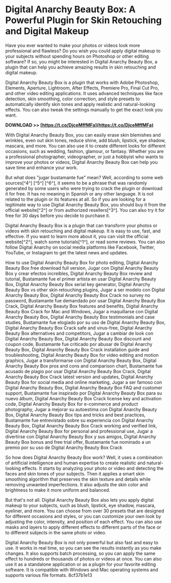 # Digital Anarchy Beauty Box: A Powerful Plugin for Skin Retouching and Digital Makeup
 
Have you ever wanted to make your photos or videos look more professional and flawless? Do you wish you could apply digital makeup to your subjects without spending hours on Photoshop or other editing software? If so, you might be interested in Digital Anarchy Beauty Box, a plugin that can help you achieve amazing results in skin retouching and digital makeup.
 
Digital Anarchy Beauty Box is a plugin that works with Adobe Photoshop, Elements, Aperture, Lightroom, After Effects, Premiere Pro, Final Cut Pro, and other video editing applications. It uses advanced techniques like face detection, skin smoothing, color correction, and style presets to automatically identify skin tones and apply realistic and natural-looking effects. You can also tweak the settings manually to get the exact look you want.
 
**DOWNLOAD >> [https://t.co/DjceMffMFa](https://t.co/DjceMffMFa)**


 
With Digital Anarchy Beauty Box, you can easily erase skin blemishes and wrinkles, even out skin tones, reduce shine, add blush, lipstick, eye shadow, mascara, and more. You can also use it to create different looks for different occasions, such as wedding, fashion, glamour, or fantasy. Whether you are a professional photographer, videographer, or just a hobbyist who wants to improve your photos or videos, Digital Anarchy Beauty Box can help you save time and enhance your work.
 
But what does "jugar bustamante fue" mean? Well, according to some web sources[^4^] [^5^] [^6^], it seems to be a phrase that was randomly generated by some users who were trying to crack the plugin or download it for free. It has no meaning in Spanish or any other language. It is not related to the plugin or its features at all. So if you are looking for a legitimate way to use Digital Anarchy Beauty Box, you should buy it from the official website[^2^] or from authorized resellers[^3^]. You can also try it for free for 30 days before you decide to purchase it.
 
Digital Anarchy Beauty Box is a plugin that can transform your photos or videos with skin retouching and digital makeup. It is easy to use, fast, and effective. If you want to learn more about it, you can visit the official website[^2^], watch some tutorials[^1^], or read some reviews. You can also follow Digital Anarchy on social media platforms like Facebook, Twitter, YouTube, or Instagram to get the latest news and updates.
 
How to use Digital Anarchy Beauty Box for photo editing,  Digital Anarchy Beauty Box free download full version,  Jugar con Digital Anarchy Beauty Box y crear efectos increíbles,  Digital Anarchy Beauty Box review and tutorial,  Bustamante fue el primer artista en usar Digital Anarchy Beauty Box,  Digital Anarchy Beauty Box serial key generator,  Digital Anarchy Beauty Box vs other skin retouching plugins,  Jugar a ser modelo con Digital Anarchy Beauty Box,  Digital Anarchy Beauty Box Crack no survey no password,  Bustamante fue demandado por usar Digital Anarchy Beauty Box Crack,  Digital Anarchy Beauty Box features and benefits,  Digital Anarchy Beauty Box Crack for Mac and Windows,  Jugar a maquillarse con Digital Anarchy Beauty Box,  Digital Anarchy Beauty Box testimonials and case studies,  Bustamante fue elogiado por su uso de Digital Anarchy Beauty Box,  Digital Anarchy Beauty Box Crack safe and virus-free,  Digital Anarchy Beauty Box alternatives and competitors,  Jugar a cambiar de look con Digital Anarchy Beauty Box,  Digital Anarchy Beauty Box discount and coupon code,  Bustamante fue criticado por abusar de Digital Anarchy Beauty Box,  Digital Anarchy Beauty Box Crack installation guide and troubleshooting,  Digital Anarchy Beauty Box for video editing and motion graphics,  Jugar a transformarse con Digital Anarchy Beauty Box,  Digital Anarchy Beauty Box pros and cons and comparison chart,  Bustamante fue acusado de plagio por usar Digital Anarchy Beauty Box Crack,  Digital Anarchy Beauty Box Crack latest version and updates,  Digital Anarchy Beauty Box for social media and online marketing,  Jugar a ser famoso con Digital Anarchy Beauty Box,  Digital Anarchy Beauty Box FAQ and customer support,  Bustamante fue inspirado por Digital Anarchy Beauty Box para su nuevo álbum,  Digital Anarchy Beauty Box Crack license key and activation code,  Digital Anarchy Beauty Box for e-commerce and product photography,  Jugar a mejorar su autoestima con Digital Anarchy Beauty Box,  Digital Anarchy Beauty Box tips and tricks and best practices,  Bustamante fue entrevistado sobre su experiencia con Digital Anarchy Beauty Box,  Digital Anarchy Beauty Box Crack working and verified link,  Digital Anarchy Beauty Box for personal and professional use,  Jugar a divertirse con Digital Anarchy Beauty Box y sus amigos,  Digital Anarchy Beauty Box bonus and free trial offer,  Bustamante fue nominado a un premio por su uso de Digital Anarchy Beauty Box Crack
  
So how does Digital Anarchy Beauty Box work? Well, it uses a combination of artificial intelligence and human expertise to create realistic and natural-looking effects. It starts by analyzing your photo or video and detecting the faces and skin tones of your subjects. Then it applies a smart skin smoothing algorithm that preserves the skin texture and details while removing unwanted imperfections. It also adjusts the skin color and brightness to make it more uniform and balanced.
 
But that's not all. Digital Anarchy Beauty Box also lets you apply digital makeup to your subjects, such as blush, lipstick, eye shadow, mascara, eyeliner, and more. You can choose from over 30 presets that are designed for different occasions and styles, or you can customize your own look by adjusting the color, intensity, and position of each effect. You can also use masks and layers to apply different effects to different parts of the face or to different subjects in the same photo or video.
 
Digital Anarchy Beauty Box is not only powerful but also fast and easy to use. It works in real time, so you can see the results instantly as you make changes. It also supports batch processing, so you can apply the same effect to hundreds or thousands of photos or videos at once. You can also use it as a standalone application or as a plugin for your favorite editing software. It is compatible with Windows and Mac operating systems and supports various file formats.
 8cf37b1e13
 
